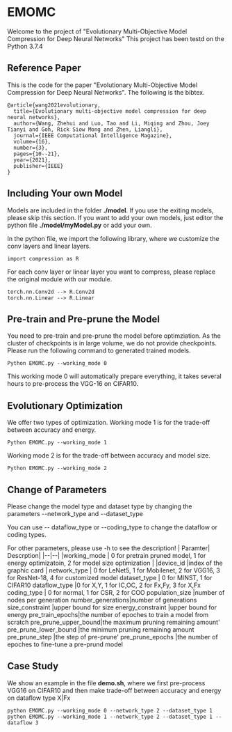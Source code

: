 
# EMOMC

Welcome to the project of "Evolutionary Multi-Objective Model Compression for Deep Neural Networks" This project has been testd on the Python 3.7.4

## Reference Paper
This is the code for the paper "Evolutionary Multi-Objective Model Compression for Deep Neural Networks". The following is the bibtex.

    @article{wang2021evolutionary,
      title={Evolutionary multi-objective model compression for deep neural networks},
      author={Wang, Zhehui and Luo, Tao and Li, Miqing and Zhou, Joey Tianyi and Goh, Rick Siow Mong and Zhen, Liangli},
      journal={IEEE Computational Intelligence Magazine},
      volume={16},
      number={3},
      pages={10--21},
      year={2021},
      publisher={IEEE}
    }



## Including Your own Model

Models are included in the folder **./model**. If you use the exiting models, please skip this section. If you want to add your own models, just editor the python file **./model/myModel.py** or add your own.

In the python file, we import the following library, where we customize the conv layers and linear layers.

    import compression as R

For each conv layer or linear layer you want to compress, please replace the original module with our module. 

    torch.nn.Conv2d --> R.Conv2d
    torch.nn.Linear --> R.Linear


## Pre-train and Pre-prune the Model

You need to pre-train and pre-prune the model before optimziation. As the cluster of checkpoints is in large volume, we do not provide checkpoints. Please run the following command to generated trained models.

    Python EMOMC.py --working_mode 0
This working mode 0 will automatically prepare everything, it takes several hours to pre-process the VGG-16 on CIFAR10.
## Evolutionary Optimization
We offer two types of optimization. Working mode 1 is for the trade-off between accuracy and energy.

    Python EMOMC.py --working_mode 1

 Working mode 2 is for the trade-off between accuracy and model size.

    Python EMOMC.py --working_mode 2

## Change of Parameters

Please change the model type and dataset type by changing the parameters --network_type and --dataset_type

You can use -- dataflow_type or --coding_type to change the dataflow or coding types. 

For other parameters, please use -h to see the description!
| Paramter|  Descrption|
|--|--|
|working_mode | 0 for pretrain pruned model, 1 for energy optimizatoin, 2 for model size optimization |
|device_id |index of the graphic card |
 network_type          |  0 for LeNet5, 1 for Mobilenet, 2 for VGG16, 3 for ResNet-18, 4 for customized model
dataset_type  | 0 for MINST, 1 for CIFAR10
  dataflow_type |0 for  X,Y, 1 for IC,OC, 2 for Fx,Fy, 3 for X,Fx
coding_type | 0 for normal, 1 for CSR, 2 for COO
population_size |number of nodes per generation
number_generations|number of generations
size_constraint |upper bound for size
energy_constraint |upper bound for energy
pre_train_epochs|the number of epoches to train a model from scratch
pre_prune_upper_bound|the maximum pruning remaining amount'
pre_prune_lower_bound |the minimum pruning remaining amount
pre_prune_step |the step of pre-prune'
pre_prune_epochs |the number of epoches to fine-tune a pre-prund model


## Case Study

We show an example in the file **demo.sh**, where we first pre-process VGG16 on CIFAR10 and then make trade-off between accuracy and energy on dataflow type X|Fx

    python EMOMC.py --working_mode 0 --network_type 2 --dataset_type 1
    python EMOMC.py --working_mode 1 --network_type 2 --dataset_type 1 --dataflow 3
    
